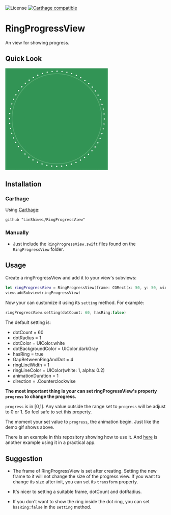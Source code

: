 
![License](https://img.shields.io/badge/Language-Swift-brightgreen.svg?style=flat)
[![Carthage compatible](https://img.shields.io/badge/Carthage-compatible-4BC51D.svg?style=flat)](https://github.com/Carthage/Carthage)


# RingProgressView

An view for showing progress.

## Quick Look

![image](/RingProgressView1.gif)

## Installation

### Carthage

Using [Carthage](https://github.com/Carthage/Carthage):

```
github "LinShiwei/RingProgressView"
```

### Manually

- Just include the `RingProgressView.swift` files found on the `RingProgressView` folder.

## Usage 

Create a ringProgressView and add it to your view's subviews:

```swift
let ringProgressView = RingProgressView(frame: CGRect(x: 50, y: 50, width: 100, height: 100))
view.addSubview(ringProgressView)
```

Now your can customize it using its `setting` method. For example:

```swift
ringProgressView.setting(dotCount: 60, hasRing:false)
```

The default setting is:

- dotCount = 60
- dotRadius = 1 
- dotColor = UIColor.white
- dotBackgroundColor = UIColor.darkGray
- hasRing = true
- GapBetweenRingAndDot = 4 
- ringLineWidth = 1
- ringLineColor = UIColor(white: 1, alpha: 0.2) 
- animationDuration = 1
- direction = .Counterclockwise

**The most important thing is your can set ringProgressView's property `progress` to change the progress.**

`progress` is in [0,1]. Any value outside the range set to `progress` will be adjust to 0 or 1. So feel safe to set this property.

The moment your set value to `progress`, the animation begin. Just like the demo gif shows above.

There is an example in this repository showing how to use it. And [here](https://github.com/LinShiwei/HealthyDay) is another example using it in a practical app.

## Suggestion

- The frame of RingProgressView is set after creating. Setting the new frame to it will not change the size of the progress view. If you want to change its size after init, you can set its `transform` property.

- It's nicer to setting a suitable frame, dotCount and dotRadius.

- If you don't want to show the ring inside the dot ring, you can set `hasRing:false` in the `setting` method.


